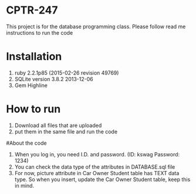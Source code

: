 # CPTR-247
This project is for the database programming class. 
Please follow read me instructions to run the code 

# Installation
1. ruby 2.2.1p85 (2015-02-26 revision 49769)
2. SQLite version 3.8.2 2013-12-06 
3. Gem Highline

# How to run
1. Download all files that are uploaded
2. put them in the same file and run the code

#About the code
1. When you log in, you need I.D. and password. (ID: kswag Password: 1234)
2. You can check the data type of the attributes in DATABASE.sql file
3. For now, picture attribute in Car Owner Student table has TEXT data type. So when you insert, update the  Car Owner Student table, keep this in mind.

